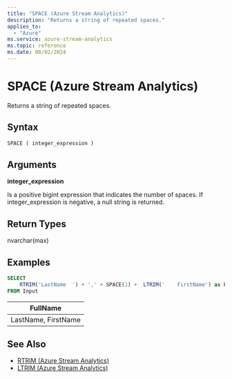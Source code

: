 ```yaml
---
title: "SPACE (Azure Stream Analytics)"
description: "Returns a string of repeated spaces."
applies_to:
  - "Azure"
ms.service: azure-stream-analytics
ms.topic: reference
ms.date: 08/02/2024
---
```


# SPACE (Azure Stream Analytics)

Returns a string of repeated spaces.

## Syntax

```SQL
SPACE ( integer_expression )
```

## Arguments

**integer_expression**

Is a positive bigint expression that indicates the number of spaces. If integer_expression is negative, a null string is returned.

## Return Types

nvarchar(max)

## Examples

```SQL
SELECT
    RTRIM('LastName  ') + ',' + SPACE(1) +  LTRIM('    FirstName') as FullName
FROM Input
```

|FullName|
|-|
|LastName, FirstName|

## See Also

- [RTRIM (Azure Stream Analytics)](rtrim-azure-stream-analytics.md)
- [LTRIM (Azure Stream Analytics)](ltrim-azure-stream-analytics.md)
